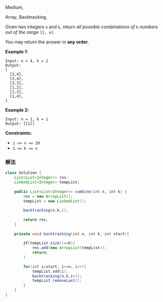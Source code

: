 Medium,

Array, Backtracking.

Given two integers `n` and `k`, return *all possible combinations of* `k` *numbers out of the range* `[1, n]`.

You may return the answer in **any order**.

**Example 1:**

```
Input: n = 4, k = 2
Output:
[
  [2,4],
  [3,4],
  [2,3],
  [1,2],
  [1,3],
  [1,4],
]

```

**Example 2:**

```
Input: n = 1, k = 1
Output: [[1]]

```

**Constraints:**

- `1 <= n <= 20`
- `1 <= k <= n`

### 解法
```java
class Solution {
    List<List<Integer>> res;
    LinkedList<Integer> tempList;
    
    public List<List<Integer>> combine(int n, int k) {
        res = new ArrayList();
        tempList = new LinkedList();
        
        backtracking(n,k,1);
        
        return res;
    }
    
    private void backtracking(int n, int k, int start){
        
        if(tempList.size()==k){
            res.add(new ArrayList(tempList));
            return;
        }
        
        for(int i=start; i<=n; i++){
            tempList.add(i);
            backtracking(n,k,i+1);
            tempList.removeLast();
        }
    }
}
```